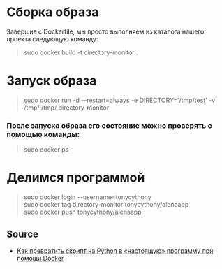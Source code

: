 # Сборка образа

Завершив с Dockerfile, мы просто выполняем из каталога нашего проекта следующую команду:  

> sudo docker build -t directory-monitor .

# Запуск образа

> sudo docker run -d --restart=always -e DIRECTORY='/tmp/test' -v /tmp/:/tmp/ directory-monitor

### После запуска образа его состояние можно проверять с помощью команды:  

> sudo docker ps


# Делимся программой

> sudo docker login --username=tonycythony  
> sudo docker tag directory-monitor tonycythony/alenaapp  
> sudo docker push tonycythony/alenaapp


## Source

* [Как превратить скрипт на Python в «настоящую» программу при помощи Docker](https://habr.com/ru/company/vdsina/blog/555540/)
